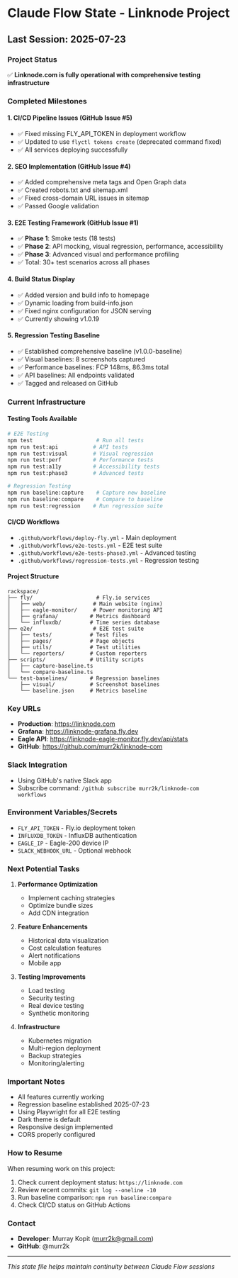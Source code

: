 # Claude Flow State - Linknode Project

## Last Session: 2025-07-23

### Project Status
✅ **Linknode.com is fully operational with comprehensive testing infrastructure**

### Completed Milestones

#### 1. CI/CD Pipeline Issues (GitHub Issue #5)
- ✅ Fixed missing FLY_API_TOKEN in deployment workflow
- ✅ Updated to use `flyctl tokens create` (deprecated command fixed)
- ✅ All services deploying successfully

#### 2. SEO Implementation (GitHub Issue #4)
- ✅ Added comprehensive meta tags and Open Graph data
- ✅ Created robots.txt and sitemap.xml
- ✅ Fixed cross-domain URL issues in sitemap
- ✅ Passed Google validation

#### 3. E2E Testing Framework (GitHub Issue #1)
- ✅ **Phase 1**: Smoke tests (18 tests)
- ✅ **Phase 2**: API mocking, visual regression, performance, accessibility
- ✅ **Phase 3**: Advanced visual and performance profiling
- ✅ Total: 30+ test scenarios across all phases

#### 4. Build Status Display
- ✅ Added version and build info to homepage
- ✅ Dynamic loading from build-info.json
- ✅ Fixed nginx configuration for JSON serving
- ✅ Currently showing v1.0.19

#### 5. Regression Testing Baseline
- ✅ Established comprehensive baseline (v1.0.0-baseline)
- ✅ Visual baselines: 8 screenshots captured
- ✅ Performance baselines: FCP 148ms, 86.3ms total
- ✅ API baselines: All endpoints validated
- ✅ Tagged and released on GitHub

### Current Infrastructure

#### Testing Tools Available
```bash
# E2E Testing
npm test                    # Run all tests
npm run test:api           # API tests
npm run test:visual        # Visual regression
npm run test:perf          # Performance tests
npm run test:a11y          # Accessibility tests
npm run test:phase3        # Advanced tests

# Regression Testing
npm run baseline:capture    # Capture new baseline
npm run baseline:compare    # Compare to baseline
npm run test:regression    # Run regression suite
```

#### CI/CD Workflows
- `.github/workflows/deploy-fly.yml` - Main deployment
- `.github/workflows/e2e-tests.yml` - E2E test suite
- `.github/workflows/e2e-tests-phase3.yml` - Advanced testing
- `.github/workflows/regression-tests.yml` - Regression testing

#### Project Structure
```
rackspace/
├── fly/                    # Fly.io services
│   ├── web/               # Main website (nginx)
│   ├── eagle-monitor/     # Power monitoring API
│   ├── grafana/          # Metrics dashboard
│   └── influxdb/         # Time series database
├── e2e/                   # E2E test suite
│   ├── tests/            # Test files
│   ├── pages/            # Page objects
│   ├── utils/            # Test utilities
│   └── reporters/        # Custom reporters
├── scripts/              # Utility scripts
│   ├── capture-baseline.ts
│   └── compare-baseline.ts
└── test-baselines/       # Regression baselines
    ├── visual/           # Screenshot baselines
    └── baseline.json     # Metrics baseline
```

### Key URLs
- **Production**: https://linknode.com
- **Grafana**: https://linknode-grafana.fly.dev
- **Eagle API**: https://linknode-eagle-monitor.fly.dev/api/stats
- **GitHub**: https://github.com/murr2k/linknode-com

### Slack Integration
- Using GitHub's native Slack app
- Subscribe command: `/github subscribe murr2k/linknode-com workflows`

### Environment Variables/Secrets
- `FLY_API_TOKEN` - Fly.io deployment token
- `INFLUXDB_TOKEN` - InfluxDB authentication
- `EAGLE_IP` - Eagle-200 device IP
- `SLACK_WEBHOOK_URL` - Optional webhook

### Next Potential Tasks
1. **Performance Optimization**
   - Implement caching strategies
   - Optimize bundle sizes
   - Add CDN integration

2. **Feature Enhancements**
   - Historical data visualization
   - Cost calculation features
   - Alert notifications
   - Mobile app

3. **Testing Improvements**
   - Load testing
   - Security testing
   - Real device testing
   - Synthetic monitoring

4. **Infrastructure**
   - Kubernetes migration
   - Multi-region deployment
   - Backup strategies
   - Monitoring/alerting

### Important Notes
- All features currently working
- Regression baseline established 2025-07-23
- Using Playwright for all E2E testing
- Dark theme is default
- Responsive design implemented
- CORS properly configured

### How to Resume
When resuming work on this project:
1. Check current deployment status: `https://linknode.com`
2. Review recent commits: `git log --oneline -10`
3. Run baseline comparison: `npm run baseline:compare`
4. Check CI/CD status on GitHub Actions

### Contact
- **Developer**: Murray Kopit (murr2k@gmail.com)
- **GitHub**: @murr2k

---
*This state file helps maintain continuity between Claude Flow sessions*